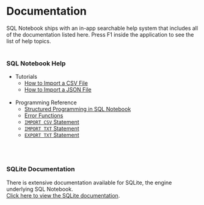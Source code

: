 # Documentation
SQL Notebook ships with an in-app searchable help system that includes all of the documentation listed here.  Press F1 inside the application to see the list of help topics.
<br><br>

### SQL Notebook Help
- Tutorials
	- [How to Import a CSV File](import-csv-file.html)
    - [How to Import a JSON File](import-json-file.html)
<br><br>
- Programming Reference
	- [Structured Programming in SQL Notebook](extended-syntax.html)
	- [Error Functions](error-functions.html)
    - [`IMPORT CSV` Statement](import-csv-stmt.html)
    - [`IMPORT TXT` Statement](import-txt-stmt.html)
    - [`EXPORT TXT` Statement](export-txt-stmt.html)

<br><br>

### SQLite Documentation
There is extensive documentation available for SQLite, the engine underlying SQL Notebook.    
<a href="https://www.sqlite.org/docs.html">Click here to view the SQLite documentation</a>.
